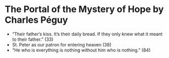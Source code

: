 
# The Portal of the Mystery of Hope by Charles Péguy

* “Their father’s kiss. It’s their daily bread. If they only knew what it meant to their father.” (33)
* St. Peter as our patron for entering heaven (38)
* “He who is everything is nothing without him who is nothing.” (84)

